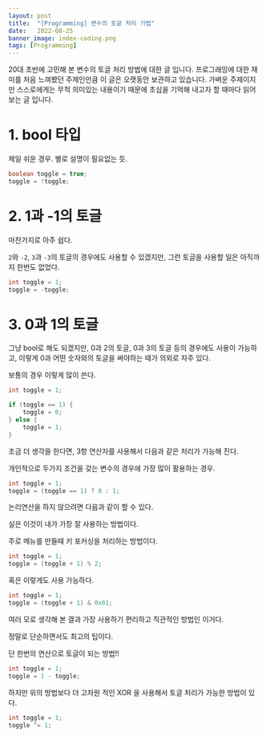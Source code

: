 ```yaml
---
layout: post
title:  "[Programming] 변수의 토글 처리 기법"
date:   2022-08-25
banner_image: index-coding.png
tags: [Programming]
---
```


20대 초반에 고민해 본 변수의 토글 처리 방법에 대한 글 입니다. 프로그래밍에 대한 재미를 처음 느껴봤던 주제인만큼 이 글은 오랫동안 보관하고 있습니다. 가벼운 주제이지만 스스로에게는 무척 의미있는 내용이기 때문에 초심을 기억해 내고자 할 때마다 읽어보는 글 입니다.

<!--more-->

# 1. bool 타입

제일 쉬운 경우. 별로 설명이 필요없는 듯.

```java
boolean toggle = true;
toggle = !toggle;
```

# 2. 1과 -1의 토글

마찬가지로 아주 쉽다.

`2`와 `-2`, `3`과 `-3`의 토글의 경우에도 사용할 수 있겠지만, 그런 토글을 사용할 일은 아직까지 한번도 없었다.

```java
int toggle = 1;
toggle = -toggle;
```

# 3. 0과 1의 토글

그냥 bool로 해도 되겠지만, 0과 2의 토글, 0과 3의 토글 등의 경우에도 사용이 가능하고, 이렇게 0과 어떤 숫자와의 토글을 써야하는 때가 의외로 자주 있다.

보통의 경우 이렇게 많이 쓴다.

```java
int toggle = 1;

if (toggle == 1) {
    toggle = 0;
} else {
    toggle = 1;
}
```

조금 더 생각을 한다면, 3항 연산자를 사용해서 다음과 같은 처리가 가능해 진다.

개인적으로 두가지 조건을 갖는 변수의 경우에 가장 많이 활용하는 경우.

```java
int toggle = 1;
toggle = (toggle == 1) ? 0 : 1;
```

논리연산을 하지 않으려면 다음과 같이 할 수 있다.

실은 이것이 내가 가장 잘 사용하는 방법이다.

주로 메뉴를 만들때 키 포커싱을 처리하는 방법이다.

```java
int toggle = 1;
toggle = (toggle + 1) % 2;
```

혹은 이렇게도 사용 가능하다.

```java
int toggle = 1;
toggle = (toggle + 1) & 0x01;
```

여러 모로 생각해 본 결과 가장 사용하기 편리하고 직관적인 방법인 이거다.

정말로 단순하면서도 최고의 팁이다.

단 한번의 연산으로 토글이 되는 방법!!

```java
int toggle = 1;
toggle = 1 - toggle;
```

하지만 위의 방법보다 더 고차원 적인 XOR 을 사용해서 토글 처리가 가능한 방법이 있다.

```java
int toggle = 1;
toggle ^= 1;
```